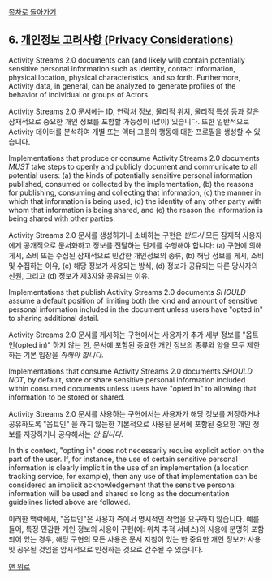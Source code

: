 [목차로 돌아가기](ActivityStreams2.0Contents.md)

## 6. [개인정보 고려사항 (Privacy Considerations)](ActivityStreams2.0Contents.md#목차-table-of-contents)

Activity Streams 2.0 documents can (and likely will) contain potentially sensitive personal information such as identity, contact information, physical location, physical characteristics, and so forth. Furthermore, Activity data, in general, can be analyzed to generate profiles of the behavior of individual or groups of Actors.

Activity Streams 2.0 문서에는 ID, 연락처 정보, 물리적 위치, 물리적 특성 등과 같은 잠재적으로 중요한 개인 정보를 포함할 가능성이 (많이) 있습니다. 또한 일반적으로 Activity 데이터를 분석하여 개별 또는 액터 그룹의 행동에 대한 프로필을 생성할 수 있습니다.

Implementations that produce or consume Activity Streams 2.0 documents *MUST* take steps to openly and publicly document and communicate to all potential users: (a) the kinds of potentially sensitive personal information published, consumed or collected by the implementation, (b) the reasons for publishing, consuming and collecting that information, (c) the manner in which that information is being used, (d) the identity of any other party with whom that information is being shared, and (e) the reason the information is being shared with other parties.

Activity Streams 2.0 문서를 생성하거나 소비하는 구현은 *반드시* 모든 잠재적 사용자에게 공개적으로 문서화하고 정보를 전달하는 단계를 수행해야 합니다: (a) 구현에 의해 게시, 소비 또는 수집된 잠재적으로 민감한 개인정보의 종류, (b) 해당 정보를 게시, 소비 및 수집하는 이유, (c) 해당 정보가 사용되는 방식, (d) 정보가 공유되는 다른 당사자의 신원, 그리고 (d) 정보가 제3자와 공유되는 이유.

Implementations that publish Activity Streams 2.0 documents *SHOULD* assume a default position of limiting both the kind and amount of sensitive personal information included in the document unless users have "opted in" to sharing additional detail.

Activity Streams 2.0 문서를 게시하는 구현에서는 사용자가 추가 세부 정보를 "옵트인(opted in)" 하지 않는 한, 문서에 포함된 중요한 개인 정보의 종류와 양을 모두 제한하는 기본 입장을 *취해야 합니다*.

Implementations that consume Activity Streams 2.0 documents *SHOULD NOT*, by default, store or share sensitive personal information included within consumed documents unless users have "opted in" to allowing that information to be stored or shared.

Activity Streams 2.0 문서를 사용하는 구현에서는 사용자가 해당 정보를 저장하거나 공유하도록 "옵트인" 을 하지 않는한 기본적으로 사용된 문서에 포함된 중요한 개인 정보를 저장하거나 공유해서는 *안 됩니다*.

In this context, "opting in" does not necessarily require explicit action on the part of the user. If, for instance, the use of certain sensitive personal information is clearly implicit in the use of an implementation (a location tracking service, for example), then any use of that implementation can be considered an implicit acknowledgement that the sensitive personal information will be used and shared so long as the documentation guidelines listed above are followed.

이러한 맥락에서, "옵트인"은 사용자 측에서 명시적인 작업을 요구하지 않습니다. 예를 들어, 특정 민감한 개인 정보의 사용이 구현(예: 위치 추적 서비스)의 사용에 분명히 포함되어 있는 경우, 해당 구현의 모든 사용은 문서 지침이 있는 한 중요한 개인 정보가 사용 및 공유될 것임을 암시적으로 인정하는 것으로 간주될 수 있습니다.

[맨 위로](#6-개인정보-고려사항-privacy-considerations)
